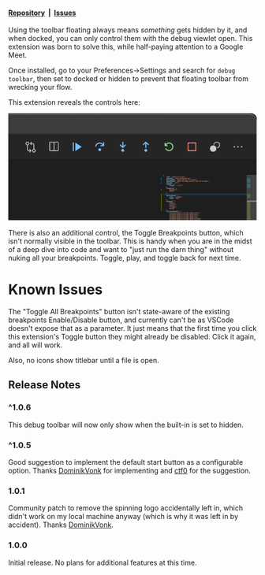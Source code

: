 #### [Repository](https://github.com/EverlastEngineering/debugInTitlebar)&nbsp;&nbsp;|&nbsp;&nbsp;[Issues](https://github.com/EverlastEngineering/debugInTitlebar/issues)

Using the toolbar floating always means _something_ gets hidden by it, and when docked, you can only control them with the debug viewlet open. This extension was born to solve this, while half-paying attention to a Google Meet.

Once installed, go to your Preferences->Settings and search for `debug toolbar`, then set to docked or hidden to prevent that floating toolbar from wrecking your flow.

This extension reveals the controls here:

![Screenshot](images/feature.png)

There is also an additional control, the Toggle Breakpoints button, which isn't normally visible in the toolbar. This is handy when you are in the midst of a deep dive into code and want to "just run the darn thing" without nuking all your breakpoints. Toggle, play, and toggle back for next time.

# Known Issues

The "Toggle All Breakpoints" button isn't state-aware of the existing breakpoints Enable/Disable button, and currently can't be as VSCode doesn't expose that as a parameter. It just means that the first time you click this extension's Toggle button they might already be disabled. Click it again, and all will work.

Also, no icons show titlebar until a file is open.

## Release Notes

### ^1.0.6
This debug toolbar will now only show when the built-in is set to hidden.

### ^1.0.5
Good suggestion to implement the default start button as a configurable option. Thanks [DominikVonk](https://github.com/DominicVonk) for implementing and [ctf0](https://github.com/ctf0) for the suggestion.
### 1.0.1
Community patch to remove the spinning logo accidentally left in, which didn't work on my local machine anyway (which is why it was left in by accident).
Thanks [DominikVonk](https://github.com/DominicVonk).
### 1.0.0

Initial release. No plans for additional features at this time. 
